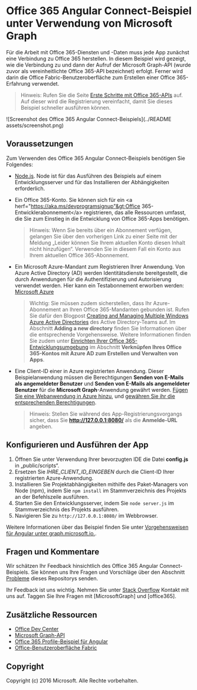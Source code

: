 # Office 365 Angular Connect-Beispiel unter Verwendung von Microsoft Graph

Für die Arbeit mit Office 365-Diensten und -Daten muss jede App zunächst eine Verbindung zu Office 365 herstellen. In diesem Beispiel wird gezeigt, wie die Verbindung zu und dann der Aufruf der Microsoft Graph-API (wurde zuvor als vereinheitlichte Office 365-API bezeichnet) erfolgt. Ferner wird darin die Office Fabric-Benutzeroberfläche zum Erstellen einer Office 365-Erfahrung verwendet.

> Hinweis: Rufen Sie die Seite [Erste Schritte mit Office 365-APIs](http://dev.office.com/getting-started/office365apis?platform=option-angular#setup) auf. Auf dieser wird die Registrierung vereinfacht, damit Sie dieses Beispiel schneller ausführen können.

![Screenshot des Office 365 Angular Connect-Beispiels](../README assets/screenshot.png)

## Voraussetzungen

Zum Verwenden des Office 365 Angular Connect-Beispiels benötigen Sie Folgendes:
* [Node.js](https://nodejs.org/). Node ist für das Ausführen des Beispiels auf einem Entwicklungsserver und für das Installieren der Abhängigkeiten erforderlich. 
* Ein Office 365-Konto. Sie können sich für ein &lt;a herf="https://aka.ms/devprogramsignup"&gt;Office 365-Entwicklerabonnement&lt;/a&gt; registrieren, das alle Ressourcen umfasst, die Sie zum Einstieg in die Entwicklung von Office 365-Apps benötigen.

     > Hinweis: Wenn Sie bereits über ein Abonnement verfügen, gelangen Sie über den vorherigen Link zu einer Seite mit der Meldung „Leider können Sie Ihrem aktuellen Konto diesen Inhalt nicht hinzufügen“. Verwenden Sie in diesem Fall ein Konto aus Ihrem aktuellen Office 365-Abonnement.
* Ein Microsoft Azure-Mandant zum Registrieren Ihrer Anwendung. Von Azure Active Directory (AD) werden Identitätsdienste bereitgestellt, die durch Anwendungen für die Authentifizierung und Autorisierung verwendet werden. Hier kann ein Testabonnement erworben werden: [Microsoft Azure](https://account.windowsazure.com/SignUp)

     > Wichtig: Sie müssen zudem sicherstellen, dass Ihr Azure-Abonnement an Ihren Office 365-Mandanten gebunden ist. Rufen Sie dafür den Blogpost [Creating and Managing Multiple Windows Azure Active Directories](http://blogs.technet.com/b/ad/archive/2013/11/08/creating-and-managing-multiple-windows-azure-active-directories.aspx) des Active Directory-Teams auf. Im Abschnitt **Adding a new directory** finden Sie Informationen über die entsprechende Vorgehensweise. Weitere Informationen finden Sie zudem unter [Einrichten Ihrer Office 365-Entwicklungsumgebung](https://msdn.microsoft.com/office/office365/howto/setup-development-environment#bk_CreateAzureSubscription) im Abschnitt **Verknüpfen Ihres Office 365-Kontos mit Azure AD zum Erstellen und Verwalten von Apps**.
* Eine Client-ID einer in Azure registrierten Anwendung. Dieser Beispielanwendung müssen die Berechtigungen **Senden von E-Mails als angemeldeter Benutzer** und **Senden von E-Mails als angemeldeter Benutzer** für die **Microsoft Graph**-Anwendung gewährt werden. [Fügen Sie eine Webanwendung in Azure hinzu](https://msdn.microsoft.com/office/office365/HowTo/add-common-consent-manually#bk_RegisterWebApp), und [gewähren Sie ihr die entsprechenden Berechtigungen](https://github.com/OfficeDev/O365-Angular-Microsoft-Graph-Connect/wiki/Grant-permissions-to-the-Connect-application-in-Azure).

     > Hinweis: Stellen Sie während des App-Registrierungsvorgangs sicher, dass Sie **http://127.0.0.1:8080/** als die **Anmelde-URL** angeben.

## Konfigurieren und Ausführen der App

1. Öffnen Sie unter Verwendung Ihrer bevorzugten IDE die Datei **config.js** in „public/scripts“.
2. Ersetzen Sie *IHRE_CLIENT_ID_EINGEBEN* durch die Client-ID Ihrer registrierten Azure-Anwendung.
3. Installieren Sie Projektabhängigkeiten mithilfe des Paket-Managers von Node (npm), indem Sie ```npm install``` im Stammverzeichnis des Projekts an der Befehlszeile ausführen.
4. Starten Sie den Entwicklungsserver, indem Sie ```node server.js``` im Stammverzeichnis des Projekts ausführen.
5. Navigieren Sie zu ```http://127.0.0.1:8080/``` im Webbrowser.

Weitere Informationen über das Beispiel finden Sie unter [Vorgehensweisen für Angular unter graph.microsoft.io.](http://graph.microsoft.io/docs/platform/angular). 

## Fragen und Kommentare

Wir schätzen Ihr Feedback hinsichtlich des Office 365 Angular Connect-Beispiels. Sie können uns Ihre Fragen und Vorschläge über den Abschnitt [Probleme](https://github.com/OfficeDev/O365-Angular-Microsoft-Graph-Connect/issues) dieses Repositorys senden.

Ihr Feedback ist uns wichtig. Nehmen Sie unter [Stack Overflow](http://stackoverflow.com/questions/tagged/office365+or+microsoftgraph) Kontakt mit uns auf. Taggen Sie Ihre Fragen mit [MicrosoftGraph] und [office365].
  
## Zusätzliche Ressourcen

* [Office Dev Center](http://dev.office.com/)
* [Microsoft Graph-API](http://graph.microsoft.io)
* [Office 365 Profile-Beispiel für Angular](https://github.com/OfficeDev/O365-Angular-Profile)
* [Office-Benutzeroberfläche Fabric](http://dev.office.com/fabric)

## Copyright
Copyright (c) 2016 Microsoft. Alle Rechte vorbehalten.


